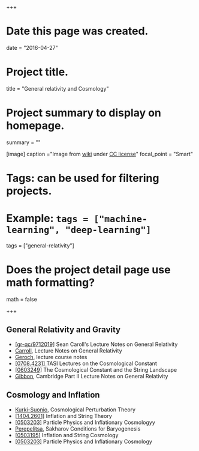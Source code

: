 +++
# Date this page was created.
date = "2016-04-27"

# Project title.
title = "General relativity and Cosmology"

# Project summary to display on homepage.
summary = ""

[image]
  caption ="Image from [wiki](https://upload.wikimedia.org/wikipedia/commons/thumb/6/63/Spacetime_lattice_analogy.svg/320px-Spacetime_lattice_analogy.svg.png) under [CC license](https://creativecommons.org/licenses/by-sa/3.0/deed.en)"
  focal_point = "Smart"

# Tags: can be used for filtering projects.
# Example: `tags = ["machine-learning", "deep-learning"]`
tags = ["general-relativity"]

# Does the project detail page use math formatting?
math = false

+++

## General Relativity and Gravity

* [[gr-qc/9712019]](http://arxiv.org/abs/gr-qc/9712019) Sean Caroll's Lecture Notes on General Relativity
* [Carroll](http://preposterousuniverse.com/grnotes/), Lecture Notes on General Relativity
* [Geroch](http://home.uchicago.edu/~geroch/Course%20Notes), lecture course notes
* [[0708.4231] ](http://arxiv.org/abs/0708.4231v2)TASI Lectures on the Cosmological Constant
* [[0603249]](http://arxiv.org/abs/hep-th/0603249) The Cosmological Constant and the String Landscape
* [Gibbon](http://www.damtp.cam.ac.uk/research/gr/members/gibbons/partiipublic.pdf), Cambridge Part II Lecture Notes on General Relativity

## Cosmology and Inflation

* [Kurki-Suonio](http://theory.physics.helsinki.fi/~cpt/), Cosmological Perturbation Theory
* [[1404.2601]](http://arxiv.org/abs/1404.2601) Inflation and String Theory
* [[0503203]](http://arxiv.org/abs/hep-th/0503203) Particle Physics and Inflationary Cosmologyy
* [Perepelitsa](http://phys.columbia.edu/~dvp/dvp-sakharov.pdf), Sakharov Conditions for Baryogenesis
* [[0503195]](http://arxiv.org/abs/hep-th/0503195) Inflation and String Cosmology
* [[0503203]](http://arxiv.org/abs/hep-th/0503203) Particle Physics and Inflationary Cosmology

